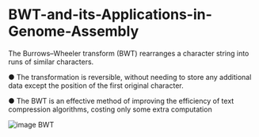 # BWT-and-its-Applications-in-Genome-Assembly

The Burrows–Wheeler transform (BWT) rearranges a character string into 
runs of similar characters.

● The transformation is reversible, without needing to store any additional 
data except the position of the first original character.

● The BWT is an effective method of improving the efficiency of text 
compression algorithms, costing only some extra computation

![image](https://user-images.githubusercontent.com/63875295/164626972-86d115c0-97f0-4980-a524-75f93293b8fb.png)
BWT 


